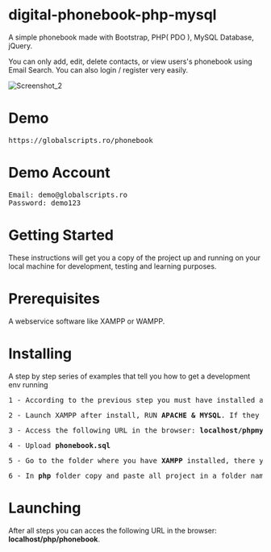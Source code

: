 # digital-phonebook-php-mysql

A simple phonebook made with Bootstrap, PHP( PDO ), MySQL Database, jQuery.  

You can only add, edit, delete contacts, or view users's phonebook using Email Search. You can also login / register very easily.

![Screenshot_2](https://user-images.githubusercontent.com/42087874/159185964-464f08d9-2770-4c35-97a6-059acf4e7968.png)

# Demo
<pre>https://globalscripts.ro/phonebook</pre>

# Demo Account 
<pre>Email: demo@globalscripts.ro<br>Password: demo123</pre>

# Getting Started
These instructions will get you a copy of the project up and running on your local machine for development, testing and learning purposes.

# Prerequisites
A webservice software like XAMPP or WAMPP. 

# Installing
A step by step series of examples that tell you how to get a development env running

<pre>1 - According to the previous step you must have installed any software for launching PHP projects</pre>
<pre>2 - Launch XAMPP after install, RUN <strong>APACHE & MYSQL</strong>. If they are green, everything is fine.</pre>
<pre>3 - Access the following URL in the browser: <strong>localhost/phpmyadmin</strong>, create a new database named <strong>phonebook</strong>.</pre>
<pre>4 - Upload <strong>phonebook.sql</strong></pre>
<pre>5 - Go to the folder where you have <strong>XAMPP</strong> installed, there you will find a folder called <strong>htdocs</strong>, go into it and create a folder called <strong>php</strong> </pre>
<pre>6 - In <strong>php</strong> folder copy and paste all project in a folder named <strong>phonebook</strong>. </pre>

# Launching 
After all steps you can acces the following URL in the browser: <strong>localhost/php/phonebook</strong>. 
